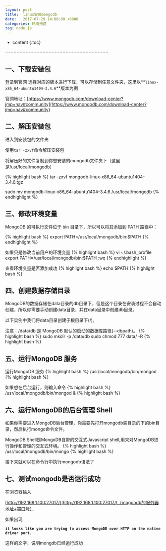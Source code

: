 ```yaml
---
layout: post
title:  linux安装mongodb
date:   2017-07-29 14:08:00 +0800
categories: 环境搭建
tag: node.js
---
```


* content
{:toc}


====================================


一、下载安装包
------------------------------------
登录到官网 选择对应的版本进行下载，可以存储到任意文件夹，这里以**`linux-x86_64-ubuntu1404-3.4.6`**版本为例

官网地址：[https://www.mongodb.com/download-center?jmp=nav#community](https://www.mongodb.com/download-center?jmp=nav#community)

二、解压安装包
------------------------------------
进入到安装包的文件夹

使用`tar -zxvf`命令解压安装包

将解压好的文件复制到你想安装的mongodb文件夹下（这里是/usr/local/mongodb）

{% highlight bash %}
tar -zxvf mongodb-linux-x86_64-ubuntu1404-3.4.6.tgz

sudo mv mongodb-linux-x86_64-ubuntu1404-3.4.6 /usr/local/mongodb
{% endhighlight %}

三、修改环境变量
------------------------------------
MongoDB 的可执行文件位于 bin 目录下，所以可以将其添加到 PATH 路径中：

{% highlight bash %}
export PATH=/usr/local/mongodb/bin:$PATH
{% endhighlight %}

如果只是修改当前用户的环境变量
{% highlight bash %}
vi ~/.bash_profile
export PATH=/usr/local/mongodb/bin:$PATH
:wq
{% endhighlight %}

查看环境变量是否添加成功
{% highlight bash %}
echo $PATH
{% highlight bash %}

四、创建数据存储目录
------------------------------------
MongoDB的数据存储在data目录的db目录下，但是这个目录在安装过程不会自动创建，所以你需要手动创建data目录，并在data目录中创建db目录。

以下实例中我们将data目录创建于根目录下(/)。

注意：/data/db 是 MongoDB 默认的启动的数据库路径(--dbpath)。
{% highlight bash %}
sudo mkdir -p /data/db
sudo chmod 777 data/ -R
{% highlight bash %}

五、运行MongoDB 服务
------------------------------------
运行MongoDB 服务
{% highlight bash %}
/usr/local/mongodb/bin/mongod
{% highlight bash %}

如果想在后台运行，则输入命令
{% highlight bash %}
/usr/local/mongodb/bin/mongod &
{% highlight bash %}

六、运行MongoDB的后台管理 Shell
------------------------------------
如果你需要进入MongoDB后台管理，你需要先打开mongodb装目录的下的bin目录，然后执行mongo命令文件。

MongoDB Shell是MongoDB自带的交互式Javascript shell,用来对MongoDB进行操作和管理的交互式环境。
{% highlight bash %}
/usr/local/mongodb/bin/mongo
{% highlight bash %}

接下来就可以在命令行中执行mongodb语法了

七、测试mongodb是否运行成功
------------------------------------
在浏览器输入

[http://192.168.1.100:27017/](http://192.168.1.100:27017/)（mogondb的服务器地址+端口号）

如果出现

**`it looks like you are trying to access MongoDB over HTTP on the native driver port.`**

这样的文字，说明mongdb已经运行成功
